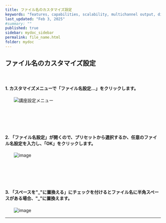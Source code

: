 ```yaml
---
title: ファイル名のカスタマイズ設定
keywords: "features, capabilities, scalability, multichannel output, dita, hats, comparison, benefits"
last_updated: "Feb 3, 2025"
#summary: ""
published: true
sidebar: mydoc_sidebar
permalink: file_name.html
folder: mydoc
---
```


## ファイル名のカスタマイズ設定 　　　

　　　　　
#### 1. カスタマイズメニューで「ファイル名設定...」をクリックします。            
　　![講座設定メニュー](https://github.com/user-attachments/assets/7f05434b-01b1-456d-81dc-35c93a419a11)

#### 　　　　　  
#### 　　　　　  
#### 2. 「ファイル名設定」が開くので、プリセットから選択するか、任意のファイル名設定を入力し、「OK」をクリックします。
　　![image](https://github.com/user-attachments/assets/5c0e7689-9450-4584-9e15-6d9e82cb2fc3)
#### 　　　　　
#### 　　　　　
#### 3. 「スペースを"\_"に置換える」にチェックを付けるとファイル名に半角スペースがある場合、"\_"に置換えます。
　　![image](https://github.com/user-attachments/assets/4c172092-21c9-4b33-a085-90e531f1173c)



*** 
 <link rel="shortcut icon" type="image/x-icon" href="https://avatars.githubusercontent.com/u/46049273?v=4">
 <meta name="twitter:image:src" content="https://avatars.githubusercontent.com/u/46049273?v=4">
